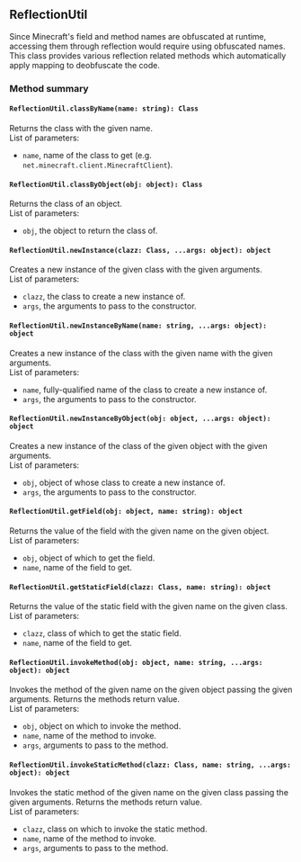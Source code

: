 ## ReflectionUtil

Since Minecraft's field and method names are obfuscated at runtime, accessing them through reflection would require using obfuscated names. This class provides various reflection related methods which automatically apply mapping to deobfuscate the code.

### Method summary

#### `ReflectionUtil.classByName(name: string): Class`
Returns the class with the given name. \
List of parameters:
- `name`, name of the class to get (e.g. `net.minecraft.client.MinecraftClient`).

#### `ReflectionUtil.classByObject(obj: object): Class`
Returns the class of an object. \
List of parameters:
- `obj`, the object to return the class of.

#### `ReflectionUtil.newInstance(clazz: Class, ...args: object): object`
Creates a new instance of the given class with the given arguments. \
List of parameters:
- `clazz`, the class to create a new instance of.
- `args`, the arguments to pass to the constructor.

#### `ReflectionUtil.newInstanceByName(name: string, ...args: object): object`
Creates a new instance of the class with the given name with the given arguments. \
List of parameters:
- `name`, fully-qualified name of the class to create a new instance of.
- `args`, the arguments to pass to the constructor.

#### `ReflectionUtil.newInstanceByObject(obj: object, ...args: object): object`
Creates a new instance of the class of the given object with the given arguments. \
List of parameters:
- `obj`, object of whose class to create a new instance of.
- `args`, the arguments to pass to the constructor.

#### `ReflectionUtil.getField(obj: object, name: string): object`
Returns the value of the field with the given name on the given object. \
List of parameters:
- `obj`, object of which to get the field.
- `name`, name of the field to get.

#### `ReflectionUtil.getStaticField(clazz: Class, name: string): object`
Returns the value of the static field with the given name on the given class. \
List of parameters:
- `clazz`, class of which to get the static field.
- `name`, name of the field to get.

#### `ReflectionUtil.invokeMethod(obj: object, name: string, ...args: object): object`
Invokes the method of the given name on the given object passing the given arguments. Returns the methods return value. \
List of parameters:
- `obj`, object on which to invoke the method.
- `name`, name of the method to invoke.
- `args`, arguments to pass to the method.

#### `ReflectionUtil.invokeStaticMethod(clazz: Class, name: string, ...args: object): object`
Invokes the static method of the given name on the given class passing the given arguments. Returns the methods return value. \
List of parameters:
- `clazz`, class on which to invoke the static method.
- `name`, name of the method to invoke.
- `args`, arguments to pass to the method.
